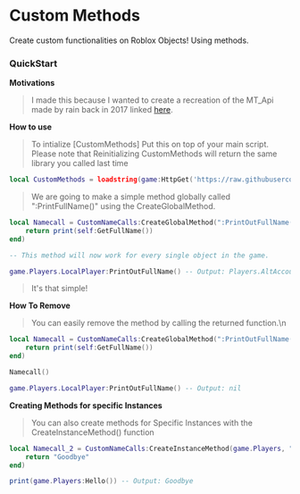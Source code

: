 # Custom Methods

Create custom functionalities on Roblox Objects! Using methods.


### QuickStart

**Motivations**

> I made this because I wanted to create a recreation of the MT_Api made by rain back in 2017 linked [here](https://www.youtube.com/watch?v=dQw4w9WgXcQ).

**How to use**

>To intialize [CustomMethods] Put this on top of your main script.
>Please note that Reinitializing CustomMethods will return the same library you called last time

```lua
local CustomMethods = loadstring(game:HttpGet('https://raw.githubusercontent.com/Perthys/CustomMethods/main/main.lua'))()
```

>We are going to make a simple method globally called ":PrintFullName()" using the CreateGlobalMethod.

```lua
local Namecall = CustomNameCalls:CreateGlobalMethod(":PrintOutFullName()", function(self, ...) -- Please Note : and () are optional and you can use the direct name.
    return print(self:GetFullName())
end)

-- This method will now work for every single object in the game.

game.Players.LocalPlayer:PrintOutFullName() -- Output: Players.AltAccountReal
```

>It's that simple!

**How To Remove**

> You can easily remove the method by calling the returned function.\n

```lua
local Namecall = CustomNameCalls:CreateGlobalMethod(":PrintOutFullName()", function(self, ...)
    return print(self:GetFullName())
end)

Namecall()

game.Players.LocalPlayer:PrintOutFullName() -- Output: nil
```

**Creating Methods for specific Instances**

> You can also create methods for Specific Instances with the CreateInstanceMethod() function

```lua
local Namecall_2 = CustomNameCalls:CreateInstanceMethod(game.Players, "Hello", function()
    return "Goodbye"
end)

print(game.Players:Hello()) -- Output: Goodbye
```
